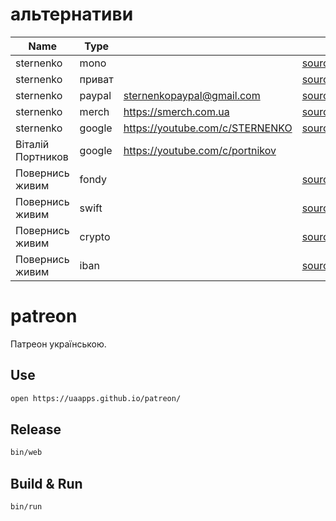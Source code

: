 # альтернативи

| Name      | Type   |                                 |                                        |
| --------- | ------ | ------------------------------- | -------------------------------------- |
| sternenko | mono   |                                 | [source](https://t.me/ssternenko/1270) |
| sternenko | приват |                                 | [source](https://t.me/ssternenko/1270) |
| sternenko | paypal | sternenkopaypal@gmail.com       | [source](https://t.me/ssternenko/1270) |
| sternenko | merch  | https://smerch.com.ua           | [source](https://t.me/ssternenko/1270) |
| sternenko | google | https://youtube.com/c/STERNENKO | [source](https://t.me/ssternenko/1270) |
| Віталій Портников | google | https://youtube.com/c/portnikov | |
| Повернись живим | fondy  | | [source](https://www.comebackalive.in.ua/uk/donate) |
| Повернись живим | swift  | | [source](https://www.comebackalive.in.ua/uk/donate) |
| Повернись живим | crypto | | [source](https://www.comebackalive.in.ua/uk/donate) |
| Повернись живим | iban   | | [source](https://www.comebackalive.in.ua/uk/donate) |

# patreon

Патреон українською.

## Use

```sh
open https://uaapps.github.io/patreon/
```

## Release

```sh
bin/web
```

## Build & Run

```sh
bin/run
```

